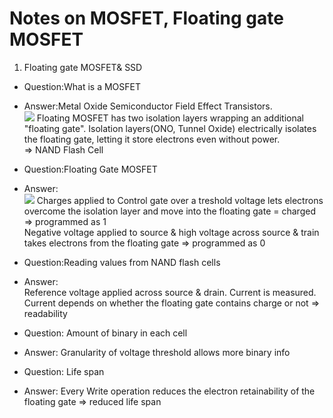 # Notes on MOSFET, Floating gate MOSFET

1. Floating gate MOSFET& SSD

- Question:What is a MOSFET
- Answer:Metal Oxide Semiconductor Field Effect Transistors. <br/>
  <img src="https://www.elprocus.com/wp-content/uploads/2012/09/Enhanced-mode.png" >
  Floating MOSFET has two isolation layers wrapping an additional "floating gate". Isolation layers(ONO, Tunnel Oxide) electrically isolates
  the floating gate, letting it store electrons even without power. <br/>
  => NAND Flash Cell

- Question:Floating Gate MOSFET
- Answer: <br/>
  <img src="https://upload.wikimedia.org/wikipedia/commons/thumb/a/ae/Floating_gate_transistor-en.svg/220px-Floating_gate_transistor-en.svg.png">
  Charges applied to Control gate over a treshold voltage lets electrons overcome the isolation layer and move into the floating gate = charged => programmed as 1 <br/>
  Negative voltage applied to source & high voltage across source & train takes electrons from the floating gate => programmed as 0 <br/>

- Question:Reading values from NAND flash cells
- Answer:<br/>
  Reference voltage applied across source & drain. Current is measured. Current depends on whether the floating gate contains charge or not => readability

- Question: Amount of binary in each cell
- Answer: Granularity of voltage threshold allows more binary info

- Question: Life span
- Answer: Every Write operation reduces the electron retainability of the floating gate => reduced life span
